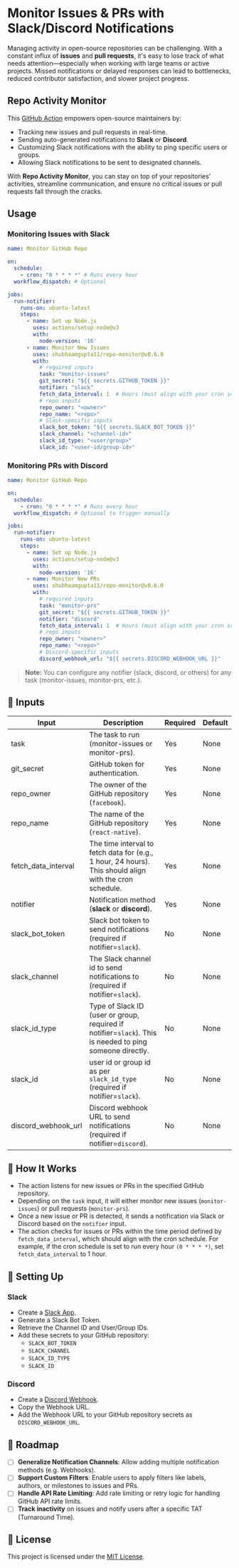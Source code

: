 # Monitor Issues & PRs with Slack/Discord Notifications

Managing activity in open-source repositories can be challenging. With a constant influx of **issues** and **pull requests**, it's easy to lose track of what needs attention—especially when working with large teams or active projects. Missed notifications or delayed responses can lead to bottlenecks, reduced contributor satisfaction, and slower project progress.

## Repo Activity Monitor

This [GitHub Action](https://github.com/marketplace/actions/repo-monitor) empowers open-source maintainers by:

- Tracking new issues and pull requests in real-time.
- Sending auto-generated notifications to **Slack** or **Discord**.
- Customizing Slack notifications with the ability to ping specific users or groups.
- Allowing Slack notifications to be sent to designated channels.

With **Repo Activity Monitor**, you can stay on top of your repositories' activities, streamline communication, and ensure no critical issues or pull requests fall through the cracks.

## Usage

### Monitoring Issues with Slack

```yml
name: Monitor GitHub Repo

on:
  schedule:
    - cron: "0 * * * *" # Runs every hour
  workflow_dispatch: # Optional

jobs:
  run-notifier:
    runs-on: ubuntu-latest
    steps:
      - name: Set up Node.js
        uses: actions/setup-node@v3
        with:
          node-version: '16'
      - name: Monitor New Issues
        uses: shubhaamgupta11/repo-monitor@v0.6.0
        with:
          # required inputs
          task: "monitor-issues"
          git_secret: "${{ secrets.GITHUB_TOKEN }}"
          notifier: "slack"
          fetch_data_interval: 1  # Hours (must align with your cron schedule)
          # repo inputs
          repo_owner: "<owner>"
          repo_name: "<repo>"
          # Slack-specific inputs
          slack_bot_token: "${{ secrets.SLACK_BOT_TOKEN }}"
          slack_channel: "<channel-id>"
          slack_id_type: "<user/group>"
          slack_id: "<user-id/group-id>"
```

### Monitoring PRs with Discord

```yml
name: Monitor GitHub Repo

on:
  schedule:
    - cron: "0 * * * *" # Runs every hour
  workflow_dispatch: # Optional to trigger manually

jobs:
  run-notifier:
    runs-on: ubuntu-latest
    steps:
      - name: Set up Node.js
        uses: actions/setup-node@v3
        with:
          node-version: '16'
      - name: Monitor New PRs
        uses: shubhaamgupta11/repo-monitor@v0.6.0
        with:
          # required inputs
          task: "monitor-prs"
          git_secret: "${{ secrets.GITHUB_TOKEN }}"
          notifier: "discord"
          fetch_data_interval: 1  # Hours (must align with your cron schedule)
          # repo inputs
          repo_owner: "<owner>"
          repo_name: "<repo>"
          # Discord-specific inputs
          discord_webhook_url: "${{ secrets.DISCORD_WEBHOOK_URL }}"
```

> **Note:** You can configure any notifier (slack, discord, or others) for any task (monitor-issues, monitor-prs, etc.).

## 🔧 Inputs

| Input | Description | Required | Default |
| ----- | ----------- | -------- | ------- |
| task | The task to run (monitor-issues or monitor-prs). | Yes | None |
| git_secret | GitHub token for authentication. | Yes | None |
| repo_owner | The owner of the GitHub repository (`facebook`). | Yes | None |
| repo_name | The name of the GitHub repository (`react-native`). | Yes | None |
| fetch_data_interval | The time interval to fetch data for (e.g., 1 hour, 24 hours). This should align with the cron schedule. | Yes | None |
| notifier | Notification method (**slack** or **discord**). | Yes | None |
| slack_bot_token | Slack bot token to send notifications (required if notifier=`slack`). | No | None |
| slack_channel | The Slack channel id to send notifications to (required if notifier=`slack`). | No | None |
| slack_id_type | Type of Slack ID (user or group, required if notifier=`slack`). This is needed to ping someone directly. | No | None |
| slack_id | user id or group id as per `slack_id_type` (required if notifier=`slack`). | No | None |
| discord_webhook_url | Discord webhook URL to send notifications (required if notifier=`discord`). | No | None |

## 📖 How It Works
- The action listens for new issues or PRs in the specified GitHub repository.
- Depending on the `task` input, it will either monitor new issues (`monitor-issues`) or pull requests (`monitor-prs`).
- Once a new issue or PR is detected, it sends a notification via Slack or Discord based on the `notifier` input.
- The action checks for issues or PRs within the time period defined by `fetch_data_interval`, which should align with the cron schedule. For example, if the cron schedule is set to run every hour `(0 * * * *)`, set `fetch_data_interval` to 1 hour.

## 🔧 Setting Up

### Slack

- Create a [Slack App](https://api.slack.com/bot-users#creating-bot-user).
- Generate a Slack Bot Token.
- Retrieve the Channel ID and User/Group IDs.
- Add these secrets to your GitHub repository:
  - `SLACK_BOT_TOKEN`
  - `SLACK_CHANNEL`
  - `SLACK_ID_TYPE`
  - `SLACK_ID`

### Discord

- Create a [Discord Webhook](https://support.discord.com/hc/en-us/articles/228383668-Intro-to-Webhooks).
- Copy the Webhook URL.
- Add the Webhook URL to your GitHub repository secrets as `DISCORD_WEBHOOK_URL`.

## 🔮 Roadmap

- [ ] **Generalize Notification Channels**: Allow adding multiple notification methods (e.g.  Webhooks).
- [ ] **Support Custom Filters**: Enable users to apply filters like labels, authors, or milestones to issues and PRs.
- [ ] **Handle API Rate Limiting**: Add rate limiting or retry logic for handling GitHub API rate limits.
- [ ] **Track inactivity** on issues and notify users after a specific TAT (Turnaround Time).

## 📜 License

This project is licensed under the [MIT License](https://github.com/shubhaamgupta11/repo-monitor/blob/main/LICENSE).
